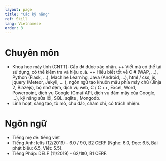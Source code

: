 ```yaml
---
layout: page
title: "Các kỹ năng"
ref: Skill
lang: Vietnamese
order: 3
---
```

# Chuyên môn
* Khoa học máy tính (CNTT): Cấp độ được xác nhận.
++ Viết mã có thể tái sử dụng, có thể kiểm tra và hiệu quả.
++ Hiểu biết tốt về C # (WAP, ...), Python (Flask, ...), Machine Learning, Java (Android, ...), html / css, js, jquery (Meteor, Jekyll, ... ), ngôn ngữ tạo khuôn mẫu phía máy chủ (Jinja 2, Blazejs), bộ nhớ đệm, dịch vụ web, C / C ++, Excel, Word, Powerpoint, dịch vụ Google (Gmail API, dịch vụ đám mây của Google, ...), kỹ năng sửa lỗi, SQL, sqlite , Mongodb.
* Linh hoạt, sáng tạo, tò mò, chu đáo, chăm chỉ, có trách nhiệm.

# Ngôn ngữ
* Tiếng mẹ đẻ: tiếng việt
* Tiếng Anh: Ielts (12/2019) - 6.0 / 9.0, B2 CERF (Nghe: 6.0, Đọc: 6.5, Bài phát biểu: 6.5, Viết: 5.5).
* Tiếng Pháp: DELF (11/2019) - 62/100, B1 CERF.


